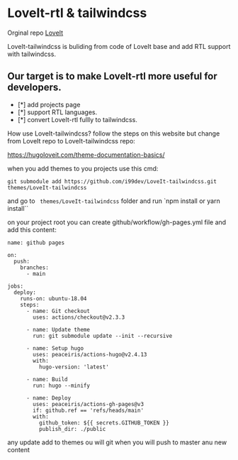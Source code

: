 # LoveIt-rtl & tailwindcss

Orginal repo [LoveIt](https://github.com/dillonzq/LoveIt)

LoveIt-tailwindcss is buliding from code of LoveIt base and add RTL support with tailwindcss.

## Our target is to make LoveIt-rtl more useful for developers.

- [*] add projects page
- [*] support RTL languages.
- [*] convert LoveIt-rtl fullly to tailwindcss.

How use LoveIt-tailwindcss?
follow the steps on this website but change from LoveIt repo to LoveIt-tailwindcss repo:

https://hugoloveit.com/theme-documentation-basics/

when you add themes to you projects use this cmd:

```git submodule add https://github.com/i99dev/LoveIt-tailwindcss.git  themes/LoveIt-tailwindcss```

and go to ` themes/LoveIt-tailwindcss` folder and run `npm install or yarn install`` 

on your project root you can create github/workflow/gh-pages.yml file and add this content:
```
name: github pages

on:
  push:
    branches:
      - main

jobs:
  deploy:
    runs-on: ubuntu-18.04
    steps:
      - name: Git checkout
        uses: actions/checkout@v2.3.3

      - name: Update theme
        run: git submodule update --init --recursive

      - name: Setup hugo
        uses: peaceiris/actions-hugo@v2.4.13
        with:
          hugo-version: 'latest'

      - name: Build
        run: hugo --minify

      - name: Deploy
        uses: peaceiris/actions-gh-pages@v3
        if: github.ref == 'refs/heads/main'
        with:
          github_token: ${{ secrets.GITHUB_TOKEN }}
          publish_dir: ./public

```
any update add to themes ou will git when you will push to master anu new content